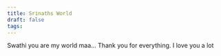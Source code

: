 ```yaml
---
title: Srinaths World
draft: false
tags:
---
```

Swathi you are my world maa...
Thank you for everything.
I love you a lot